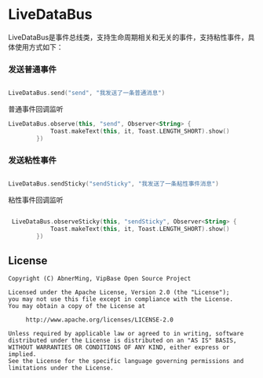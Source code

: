 # LiveDataBus

LiveDataBus是事件总线类，支持生命周期相关和无关的事件，支持粘性事件，具体使用方式如下：

### 发送普通事件

```kotlin

LiveDataBus.send("send", "我发送了一条普通消息")

```

普通事件回调监听


```kotlin
LiveDataBus.observe(this, "send", Observer<String> {
            Toast.makeText(this, it, Toast.LENGTH_SHORT).show()
        })

```

### 发送粘性事件

```kotlin

LiveDataBus.sendSticky("sendSticky", "我发送了一条粘性事件消息")

```
粘性事件回调监听

```kotlin

 LiveDataBus.observeSticky(this, "sendSticky", Observer<String> {
            Toast.makeText(this, it, Toast.LENGTH_SHORT).show()
        })

```

## License

```
Copyright (C) AbnerMing, VipBase Open Source Project

Licensed under the Apache License, Version 2.0 (the "License");
you may not use this file except in compliance with the License.
You may obtain a copy of the License at

     http://www.apache.org/licenses/LICENSE-2.0

Unless required by applicable law or agreed to in writing, software
distributed under the License is distributed on an "AS IS" BASIS,
WITHOUT WARRANTIES OR CONDITIONS OF ANY KIND, either express or implied.
See the License for the specific language governing permissions and
limitations under the License.
```







